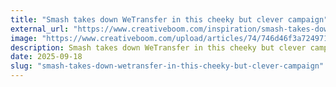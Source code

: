 ```yaml
---
title: "Smash takes down WeTransfer in this cheeky but clever campaign"
external_url: "https://www.creativeboom.com/inspiration/smash-takes-down-wetransfer-in-this-cheeky-but-clever-campaign//?ref=krabf.com"
image: "https://www.creativeboom.com/upload/articles/74/746d46f3a724971fddbcf0885b605effe6072d95_800.png"
description: Smash takes down WeTransfer in this cheeky but clever campaign. Privacy, timing, and humor helped Smash win over creatives after WeTransfer’s AI terms change.
date: 2025-09-18
slug: "smash-takes-down-wetransfer-in-this-cheeky-but-clever-campaign"
---
```

